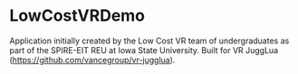 LowCostVRDemo
=============

Application initially created by the Low Cost VR team of undergraduates as part of the SPIRE-EIT REU at Iowa State University. Built for VR JuggLua (https://github.com/vancegroup/vr-jugglua). 

